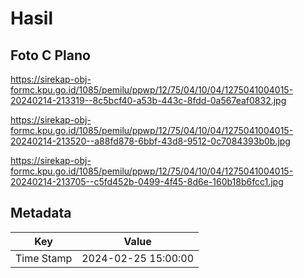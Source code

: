 # Hasil

## Foto C Plano

https://sirekap-obj-formc.kpu.go.id/1085/pemilu/ppwp/12/75/04/10/04/1275041004015-20240214-213319--8c5bcf40-a53b-443c-8fdd-0a567eaf0832.jpg

https://sirekap-obj-formc.kpu.go.id/1085/pemilu/ppwp/12/75/04/10/04/1275041004015-20240214-213520--a88fd878-6bbf-43d8-9512-0c7084393b0b.jpg

https://sirekap-obj-formc.kpu.go.id/1085/pemilu/ppwp/12/75/04/10/04/1275041004015-20240214-213705--c5fd452b-0499-4f45-8d6e-160b18b6fcc1.jpg


## Metadata

| Key        | Value               |
| ---------- | ------------------- |
| Time Stamp | 2024-02-25 15:00:00 |



